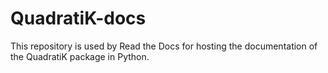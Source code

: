 # QuadratiK-docs
This repository is used by Read the Docs for hosting the documentation of the QuadratiK package in Python. 
